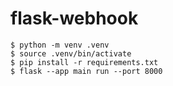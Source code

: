 # flask-webhook

```
$ python -m venv .venv
$ source .venv/bin/activate
$ pip install -r requirements.txt
$ flask --app main run --port 8000
```
